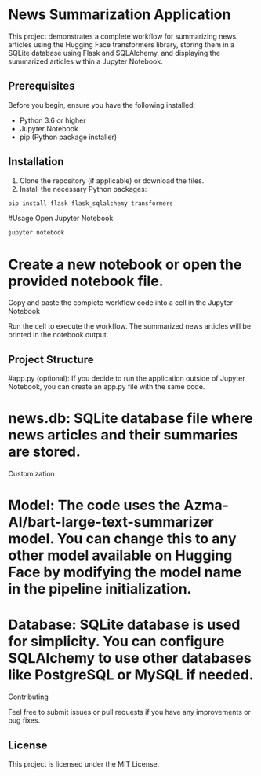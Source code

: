 # News Summarization Application

This project demonstrates a complete workflow for summarizing news articles using the Hugging Face transformers library, storing them in a SQLite database using Flask and SQLAlchemy, and displaying the summarized articles within a Jupyter Notebook.

## Prerequisites

Before you begin, ensure you have the following installed:
- Python 3.6 or higher
- Jupyter Notebook
- pip (Python package installer)

## Installation

1. Clone the repository (if applicable) or download the files.
2. Install the necessary Python packages:

```bash
pip install flask flask_sqlalchemy transformers
```
#Usage
Open Jupyter Notebook
```bash
jupyter notebook
```

# Create a new notebook or open the provided notebook file.

Copy and paste the complete workflow code into a cell in the Jupyter Notebook

Run the cell to execute the workflow. The summarized news articles will be printed in the notebook output.

## Project Structure

#app.py (optional): If you decide to run the application outside of Jupyter Notebook, you can create an app.py file with the same code.

# news.db: SQLite database file where news articles and their summaries are stored.
Customization

# Model: The code uses the Azma-AI/bart-large-text-summarizer model. You can change this to any other model available on Hugging Face by modifying the model name in the pipeline initialization.

# Database: SQLite database is used for simplicity. You can configure SQLAlchemy to use other databases like PostgreSQL or MySQL if needed.
Contributing

Feel free to submit issues or pull requests if you have any improvements or bug fixes.

## License
This project is licensed under the MIT License.

